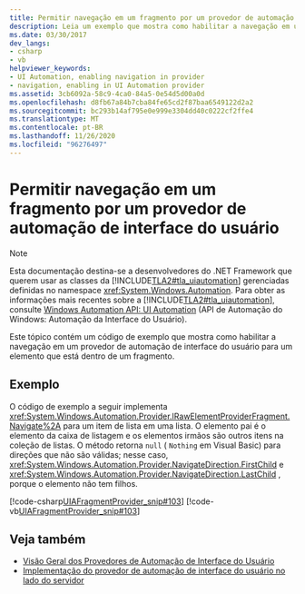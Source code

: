 ```yaml
---
title: Permitir navegação em um fragmento por um provedor de automação de interface do usuário
description: Leia um exemplo que mostra como habilitar a navegação em um provedor de automação de interface do usuário para um elemento que está dentro de um fragmento.
ms.date: 03/30/2017
dev_langs:
- csharp
- vb
helpviewer_keywords:
- UI Automation, enabling navigation in provider
- navigation, enabling in UI Automation provider
ms.assetid: 3cb6092a-58c9-4ca0-84a5-0e54d5d00a0d
ms.openlocfilehash: d8fb67a84b7cba84fe65cd2f87baa6549122d2a2
ms.sourcegitcommit: bc293b14af795e0e999e3304dd40c0222cf2ffe4
ms.translationtype: MT
ms.contentlocale: pt-BR
ms.lasthandoff: 11/26/2020
ms.locfileid: "96276497"
---
```

# <a name="enable-navigation-in-a-ui-automation-fragment-provider"></a>Permitir navegação em um fragmento por um provedor de automação de interface do usuário

> [!NOTE]
> Esta documentação destina-se a desenvolvedores do .NET Framework que querem usar as classes da [!INCLUDE[TLA2#tla_uiautomation](../../../includes/tla2sharptla-uiautomation-md.md)] gerenciadas definidas no namespace <xref:System.Windows.Automation>. Para obter as informações mais recentes sobre a [!INCLUDE[TLA2#tla_uiautomation](../../../includes/tla2sharptla-uiautomation-md.md)], consulte [Windows Automation API: UI Automation](/windows/win32/winauto/entry-uiauto-win32) (API de Automação do Windows: Automação da Interface do Usuário).  
  
 Este tópico contém um código de exemplo que mostra como habilitar a navegação em um provedor de automação de interface do usuário para um elemento que está dentro de um fragmento.  
  
## <a name="example"></a>Exemplo  

 O código de exemplo a seguir implementa <xref:System.Windows.Automation.Provider.IRawElementProviderFragment.Navigate%2A> para um item de lista em uma lista. O elemento pai é o elemento da caixa de listagem e os elementos irmãos são outros itens na coleção de listas. O método retorna `null` ( `Nothing` em Visual Basic) para direções que não são válidas; nesse caso, <xref:System.Windows.Automation.Provider.NavigateDirection.FirstChild> e <xref:System.Windows.Automation.Provider.NavigateDirection.LastChild> , porque o elemento não tem filhos.  
  
 [!code-csharp[UIAFragmentProvider_snip#103](../../../samples/snippets/csharp/VS_Snippets_Wpf/UIAFragmentProvider_snip/CSharp/ListItemFragment.cs#103)]
 [!code-vb[UIAFragmentProvider_snip#103](../../../samples/snippets/visualbasic/VS_Snippets_Wpf/UIAFragmentProvider_snip/VisualBasic/ListItemFragment.vb#103)]  
  
## <a name="see-also"></a>Veja também

- [Visão Geral dos Provedores de Automação de Interface do Usuário](ui-automation-providers-overview.md)
- [Implementação do provedor de automação de interface do usuário no lado do servidor](server-side-ui-automation-provider-implementation.md)
